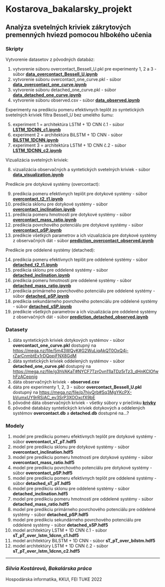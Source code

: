# Kostarova_bakalarsky_projekt

## Analýza svetelných kriviek zákrytových premenných hviezd pomocou hlbokého učenia

### Skripty


Vytvorenie datasetov z pôvodných databáz:

1. vytvorenie súboru overcontact_Bessell_U.pkl pre experimenty 1, 2 a 3 - súbor [**data_overcontact_Bessell_U.ipynb**](data_overcontact_Bessell_U.ipynb)
2. vytvorenie súboru overcontact_one_curve.pkl - súbor [**data_overcontact_one_curve.ipynb**](data_overcontact_one_curve.ipynb) 
3. vytvorenie súboru detached_one_curve.pkl - súbor [**data_detached_one_curve.ipynb**](data_detached_one_curve.ipynb) 
4. vytvorenie súboru observed.csv - súbor [**data_observed.ipynb**](data_observed.ipynb)

Experimenty na predikciu pomeru efektívnych teplôt zo syntetických svetelných kriviek filtra Bessell_U bez umelého šumu:

5. experiment 1 = architektúra LSTM + 1D CNN č.1 - súbor [**LSTM_1DCNN_c1.ipynb**](LSTM_1DCNN_c1.ipynb)
6. experiment 2 = architektúra BiLSTM + 1D CNN - súbor [**BiLSTM_1DCNN.ipynb**](BiLSTM_1DCNN.ipynb)
7. experiment 3 = architektúra LSTM + 1D CNN č.2 - súbor [**LSTM_1DCNN_c2.ipynb**](LSTM_1DCNN_c2.ipynb)

Vizualizácia svetelných kriviek:

8. vizualizácia observačných a syntetických svetelných kriviek - súbor [**data_visualization.ipynb**](data_visualization.ipynb)

Predikcie pre dotykové systémy (overcontact):

9. predikcia pomeru efektívnych teplôt pre dotykové systémy - súbor [**overcontact_t2_t1.ipynb**](overcontact_t2_t1.ipynb) 
10. predikcia sklonu pre dotykové systémy - súbor [**overcontact_inclination.ipynb**](overcontact_inclination.ipynb)
11. predikcia pomeru hmotností pre dotykové systémy - súbor [**overcontact_mass_ratio.ipynb**](overcontact_mass_ratio.ipynb)
12. predikcia povrchového potenciálu pre dotykové systémy - súbor [**overcontact_pSP.ipynb**](overcontact_pSP.ipynb)
13. predikcie všetkých parametrov a ich vizualizácia pre dotykové systémy z observačných dát - súbor [**prediction_overcontact_observed.ipynb**](prediction_overcontact_observed.ipynb)

Predikcie pre oddelené systémy (detached):

14. predikcia pomeru efektívnych teplôt pre oddelené systémy - súbor [**detached_t2_t1.ipynb**](detached_t2_t1.ipynb)
15. predikcia sklonu pre oddelené systémy - súbor [**detached_inclination.ipynb**](detached_inclination.ipynb)
16. predikcia pomeru hmotností pre oddelené systémy - súbor [**detached_mass_ratio.ipynb**](detached_mass_ratio.ipynb)
17. predikcia primárneho povrchového potenciálu pre oddelené systémy - súbor [**detached_pSP.ipynb**](detached_pSP.ipynb)
18. predikcia sekundárneho povrchového potenciálu pre oddelené systémy - súbor [**detached_sSP.ipynb**](detached_sSP.ipynb)
19. predikcie všetkých parametrov a ich vizualizácia pre oddelené systémy z observačných dát - súbor [**prediction_detached_observed.ipynb**](prediction_detached_observed.ipynb)

### Datasety

1. dáta syntetických kriviek dotykových systémov - súbor **overcontact_one_curve.pkl** dostupný na https://mega.nz/file/5m43WQyK#G2WuLjqAkQT0OxQ4j-rZarCnmbtEx1rDQppiFNX8GdM
2. dáta syntetických kriviek oddelených systémov - súbor **detached_one_curve.pkl** dostupný na https://mega.nz/file/g3hVAKaT#NYCF7TzrOvn11laTDz5rTz3_dHnKClOfwhFzACepnig
3. dáta observačných kriviek - **observed.csv**
4. dáta pre experimenty 1, 2, 3 - súbor **overcontact_Bessell_U.pkl** dostupný na https://mega.nz/file/p7hjyQrb#Sq3MgYKcPX-bVumxUY9rRSiAC_ev3SrP3XOOxcfX9bE
5. pôvodné dáta observačných kriviek - všetky súbory v priečinku [**krivky**](krivky)
6. pôvodné databázy syntetických kriviek dotykových a oddelených systémov **overcontact.db** a **detached.db** dostupné na...?


### Modely

1. model pre predikciu pomeru efektívnych teplôt pre dotykové systémy - súbor **overcontact_sT_pT.hdf5** 
2. model pre predikciu sklonu pre dotykové systémy - súbor **overcontact_inclination.hdf5**
3. model pre predikciu pomeru hmotností pre dotykové systémy - súbor **overcontact_mass_ratio.hdf5**
4. model pre predikciu povrchového potenciálu pre dotykové systémy - súbor **overcontact_pSP.hdf5**
5. model pre predikciu pomeru efektívnych teplôt pre oddelené systémy - súbor **detached_sT_pT.hdf5**
6. model pre predikciu sklonu pre oddelené systémy - súbor **detached_inclination.hdf5**
7. model pre predikciu pomeru hmotností pre oddelené systémy - súbor **detached_mass_ratio.hdf5**
8. model pre predikciu primárneho povrchového potenciálu pre oddelené systémy - súbor **detached_pSP.hdf5**
9. model pre predikciu sekundárneho povrchového potenciálu pre oddelené systémy - súbor **detached_sSP.hdf5**
10. model architektúry LSTM + 1D CNN č.1 - súbor **sT_pT_over_lstm_1dcnn_c1.hdf5**
11. model architektúry BiLSTM + 1D CNN - súbor **sT_pT_over_bilstm.hdf5**
12. model architektúry LSTM + 1D CNN č.2 - súbor **sT_pT_over_lstm_1dcnn_c2.hdf5**

---
### *Silvia Kostárová, Bakalárska práca* 

Hospodárska informatika, KKUI, FEI TUKE 2022
